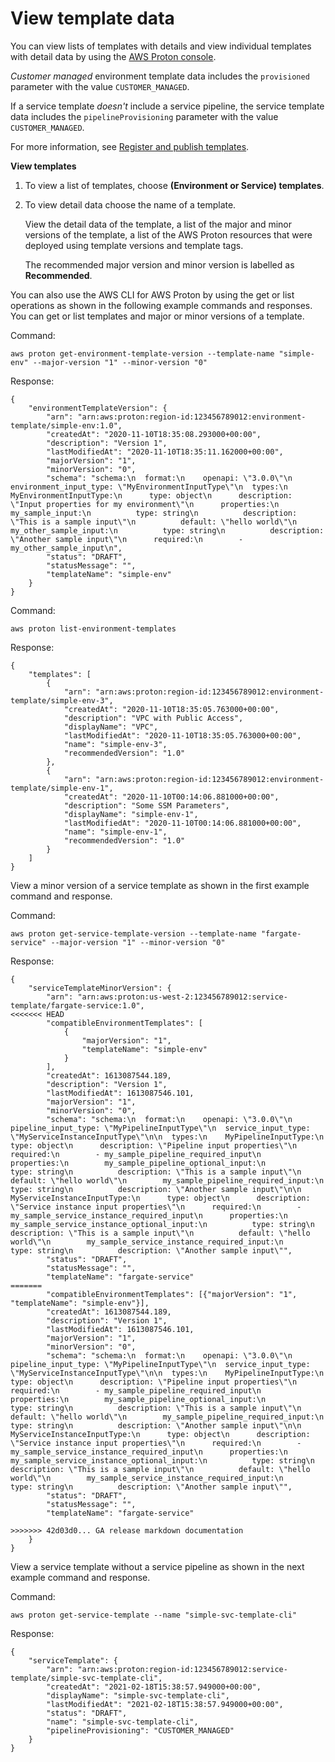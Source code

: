 # View template data<a name="template-view"></a>

You can view lists of templates with details and view individual templates with detail data by using the [AWS Proton console](https://console.aws.amazon.com/proton/)\.

*Customer managed* environment template data includes the `provisioned` parameter with the value `CUSTOMER_MANAGED`\.

If a service template *doesn't* include a service pipeline, the service template data includes the `pipelineProvisioning` parameter with the value `CUSTOMER_MANAGED`\.

For more information, see [Register and publish templates](template-create.md)\.

**View templates**

1. To view a list of templates, choose **\(Environment or Service\) templates**\.

1. To view detail data choose the name of a template\.

   View the detail data of the template, a list of the major and minor versions of the template, a list of the AWS Proton resources that were deployed using template versions and template tags\.

   The recommended major version and minor version is labelled as **Recommended**\.

You can also use the AWS CLI for AWS Proton by using the get or list operations as shown in the following example commands and responses\. You can get or list templates and major or minor versions of a template\.

Command:

```
aws proton get-environment-template-version --template-name "simple-env" --major-version "1" --minor-version "0"
```

Response:

```
{
    "environmentTemplateVersion": {
        "arn": "arn:aws:proton:region-id:123456789012:environment-template/simple-env:1.0",
        "createdAt": "2020-11-10T18:35:08.293000+00:00",
        "description": "Version 1",
        "lastModifiedAt": "2020-11-10T18:35:11.162000+00:00",
        "majorVersion": "1",
        "minorVersion": "0",
        "schema": "schema:\n  format:\n    openapi: \"3.0.0\"\n  environment_input_type: \"MyEnvironmentInputType\"\n  types:\n    MyEnvironmentInputType:\n      type: object\n      description: \"Input properties for my environment\"\n      properties:\n        my_sample_input:\n          type: string\n          description: \"This is a sample input\"\n          default: \"hello world\"\n        my_other_sample_input:\n          type: string\n          description: \"Another sample input\"\n      required:\n        - my_other_sample_input\n",
        "status": "DRAFT",
        "statusMessage": "",
        "templateName": "simple-env"
    }
}
```

Command:

```
aws proton list-environment-templates
```

Response:

```
{
    "templates": [
        {
            "arn": "arn:aws:proton:region-id:123456789012:environment-template/simple-env-3",
            "createdAt": "2020-11-10T18:35:05.763000+00:00",
            "description": "VPC with Public Access",
            "displayName": "VPC",
            "lastModifiedAt": "2020-11-10T18:35:05.763000+00:00",
            "name": "simple-env-3",
            "recommendedVersion": "1.0"            
        },
        {
            "arn": "arn:aws:proton:region-id:123456789012:environment-template/simple-env-1",
            "createdAt": "2020-11-10T00:14:06.881000+00:00",
            "description": "Some SSM Parameters",
            "displayName": "simple-env-1",
            "lastModifiedAt": "2020-11-10T00:14:06.881000+00:00",
            "name": "simple-env-1",
            "recommendedVersion": "1.0"           
        }
    ]
}
```

View a minor version of a service template as shown in the first example command and response\.

Command:

```
aws proton get-service-template-version --template-name "fargate-service" --major-version "1" --minor-version "0"
```

Response:

```
{
    "serviceTemplateMinorVersion": {
        "arn": "arn:aws:proton:us-west-2:123456789012:service-template/fargate-service:1.0",
<<<<<<< HEAD
        "compatibleEnvironmentTemplates": [
            {
                "majorVersion": "1",
                "templateName": "simple-env"
            }
        ],
        "createdAt": 1613087544.189,
        "description": "Version 1",
        "lastModifiedAt": 1613087546.101,
        "majorVersion": "1",
        "minorVersion": "0",
        "schema": "schema:\n  format:\n    openapi: \"3.0.0\"\n  pipeline_input_type: \"MyPipelineInputType\"\n  service_input_type: \"MyServiceInstanceInputType\"\n\n  types:\n    MyPipelineInputType:\n      type: object\n      description: \"Pipeline input properties\"\n      required:\n        - my_sample_pipeline_required_input\n      properties:\n        my_sample_pipeline_optional_input:\n          type: string\n          description: \"This is a sample input\"\n          default: \"hello world\"\n        my_sample_pipeline_required_input:\n          type: string\n          description: \"Another sample input\"\n\n    MyServiceInstanceInputType:\n      type: object\n      description: \"Service instance input properties\"\n      required:\n        - my_sample_service_instance_required_input\n      properties:\n        my_sample_service_instance_optional_input:\n          type: string\n          description: \"This is a sample input\"\n          default: \"hello world\"\n        my_sample_service_instance_required_input:\n          type: string\n          description: \"Another sample input\"",
        "status": "DRAFT",
        "statusMessage": "",
        "templateName": "fargate-service"
=======
        "compatibleEnvironmentTemplates": [{"majorVersion": "1", "templateName": "simple-env"}],
        "createdAt": 1613087544.189,
        "description": "Version 1",
        "lastModifiedAt": 1613087546.101,
        "majorVersion": "1",        
        "minorVersion": "0",
        "schema": "schema:\n  format:\n    openapi: \"3.0.0\"\n  pipeline_input_type: \"MyPipelineInputType\"\n  service_input_type: \"MyServiceInstanceInputType\"\n\n  types:\n    MyPipelineInputType:\n      type: object\n      description: \"Pipeline input properties\"\n      required:\n        - my_sample_pipeline_required_input\n      properties:\n        my_sample_pipeline_optional_input:\n          type: string\n          description: \"This is a sample input\"\n          default: \"hello world\"\n        my_sample_pipeline_required_input:\n          type: string\n          description: \"Another sample input\"\n\n    MyServiceInstanceInputType:\n      type: object\n      description: \"Service instance input properties\"\n      required:\n        - my_sample_service_instance_required_input\n      properties:\n        my_sample_service_instance_optional_input:\n          type: string\n          description: \"This is a sample input\"\n          default: \"hello world\"\n        my_sample_service_instance_required_input:\n          type: string\n          description: \"Another sample input\"",
        "status": "DRAFT",
        "statusMessage": "",        
        "templateName": "fargate-service"
        
>>>>>>> 42d03d0... GA release markdown documentation
    }
}
```

View a service template without a service pipeline as shown in the next example command and response\.

Command:

```
aws proton get-service-template --name "simple-svc-template-cli"
```

Response:

```
{
    "serviceTemplate": {
        "arn": "arn:aws:proton:region-id:123456789012:service-template/simple-svc-template-cli",
        "createdAt": "2021-02-18T15:38:57.949000+00:00",
        "displayName": "simple-svc-template-cli",
        "lastModifiedAt": "2021-02-18T15:38:57.949000+00:00",
        "status": "DRAFT",
        "name": "simple-svc-template-cli",
        "pipelineProvisioning": "CUSTOMER_MANAGED"
    }
}
```